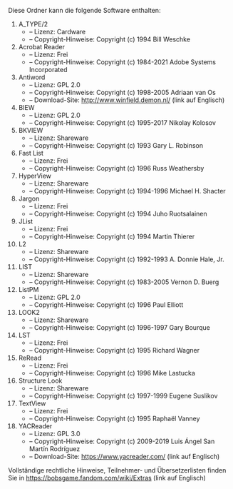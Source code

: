 ﻿Diese Ordner kann die folgende Software enthalten:

1. A_TYPE/2
   - – Lizenz: Cardware
   - – Copyright-Hinweise: Copyright (c) 1994 Bill Weschke
2. Acrobat Reader
   - – Lizenz: Frei
   - – Copyright-Hinweise: Copyright (c) 1984-2021 Adobe Systems Incorporated
3. Antiword
   - – Lizenz: GPL 2.0
   - – Copyright-Hinweise: Copyright (c) 1998-2005 Adriaan van Os
   - – Download-Site: http://www.winfield.demon.nl/ (link auf Englisch)
4. BIEW
   - – Lizenz: GPL 2.0
   - – Copyright-Hinweise: Copyright (c) 1995-2017 Nikolay Kolosov
5. BKVIEW
   - – Lizenz: Shareware
   - – Copyright-Hinweise: Copyright (c) 1993 Gary L. Robinson
6. Fast List
   - – Lizenz: Frei
   - – Copyright-Hinweise: Copyright (c) 1996 Russ Weathersby
7. HyperView
   - – Lizenz: Shareware
   - – Copyright-Hinweise: Copyright (c) 1994-1996 Michael H. Shacter
8. Jargon
   - – Lizenz: Frei
   - – Copyright-Hinweise: Copyright (c) 1994 Juho Ruotsalainen
9. JList
   - – Lizenz: Frei
   - – Copyright-Hinweise: Copyright (c) 1994 Martin Thierer
10. L2
    - – Lizenz: Shareware
    - – Copyright-Hinweise: Copyright (c) 1992-1993 A. Donnie Hale, Jr.
11. LIST
    - – Lizenz: Shareware
    - – Copyright-Hinweise: Copyright (c) 1983-2005 Vernon D. Buerg
12. ListPM
    - – Lizenz: GPL 2.0
    - – Copyright-Hinweise: Copyright (c) 1996 Paul Elliott
13. LOOK2
    - – Lizenz: Shareware
    - – Copyright-Hinweise: Copyright (c) 1996-1997 Gary Bourque
14. LST
    - – Lizenz: Frei
    - – Copyright-Hinweise: Copyright (c) 1995 Richard Wagner
15. ReRead
    - – Lizenz: Frei
    - – Copyright-Hinweise: Copyright (c) 1996 Mike Lastucka
16. Structure Look
    - – Lizenz: Shareware
    - – Copyright-Hinweise: Copyright (c) 1997-1999 Eugene Suslikov
17. TextView
    - – Lizenz: Frei
    - – Copyright-Hinweise: Copyright (c) 1995 Raphaël Vanney
18. YACReader
    - – Lizenz: GPL 3.0
    - – Copyright-Hinweise: Copyright (c) 2009-2019 Luis Ángel San Martín Rodríguez
    - – Download-Site: https://www.yacreader.com/ (link auf Englisch)

Vollständige rechtliche Hinweise, Teilnehmer- und Übersetzerlisten finden Sie in https://bobsgame.fandom.com/wiki/Extras (link auf Englisch)
